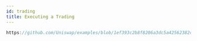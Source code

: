 ```yaml
---
id: trading
title: Executing a Trading
---
```


```js reference title="Example"
https://github.com/Uniswap/examples/blob/1ef393c2b8f8206a3dc5a42562382c267bcc361b/v3-sdk/quoting/src/example/Example.tsx#L14-L19
```